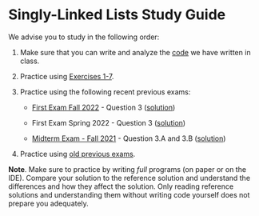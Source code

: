 # Singly-Linked Lists Study Guide

We advise you to study in the following order:

1. Make sure that you can write and analyze the [code](../code/int_sll_comments.h) we have written in class.

2. Practice using [Exercises 1-7](../exercises/list_exercises.md).

3. Practice using the following recent previous exams:

    * [First Exam Fall 2022](https://drive.google.com/file/d/1nJui0DRtQ-2B6baLzgz5yASaCvtnL9eT/view?usp=share_link) - Question 3 ([solution](https://drive.google.com/file/d/14YsAGziZOqFDc40crCYj0pAkfAUY9wMb/view?usp=share_link))

    * First Exam Spring 2022 - Question 3 ([solution](https://drive.google.com/file/d/1-f3Cn9s9qJGn0LVN4a268UyDiBexRouo/view?usp=share_link))

    * [Midterm Exam - Fall 2021](https://drive.google.com/file/d/1dAMSwZIaUHxgv95D3pNuzg9Qh0bcr_UY/view?usp=share_link) - Question 3.A and 3.B ([solution](https://drive.google.com/file/d/1JJMzZyC2iNYfi3XsEUYSThoFLZ-pvitw/view?usp=share_link))

4. Practice using [old previous exams](https://docs.google.com/document/d/15BVMhjwFnGattwKcs6xEZKDmKR7CzMbF-gSj-buPzY4/edit?usp=drive_web&ouid=110789104378877559009).

**Note**. Make sure to practice by writing _full_ programs (on paper or on the IDE). Compare your solution to the reference solution and understand the differences and how they affect the solution. Only reading reference solutions and understanding them without writing code yourself does not prepare you adequately.
